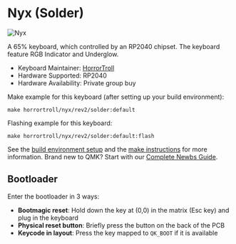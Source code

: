 # Nyx (Solder)

![Nyx](https://i.imgur.com/7ccW7wPh.png)

A 65% keyboard, which controlled by an RP2040 chipset. The keyboard feature RGB Indicator and Underglow.

* Keyboard Maintainer: [HorrorTroll](https://github.com/HorrorTroll)
* Hardware Supported: RP2040
* Hardware Availability: Private group buy

Make example for this keyboard (after setting up your build environment):

    make horrortroll/nyx/rev2/solder:default

Flashing example for this keyboard:

    make horrortroll/nyx/rev2/solder:default:flash

See the [build environment setup](https://docs.qmk.fm/#/getting_started_build_tools) and the [make instructions](https://docs.qmk.fm/#/getting_started_make_guide) for more information. Brand new to QMK? Start with our [Complete Newbs Guide](https://docs.qmk.fm/#/newbs).

## Bootloader

Enter the bootloader in 3 ways:

* **Bootmagic reset**: Hold down the key at (0,0) in the matrix (Esc key) and plug in the keyboard
* **Physical reset button**: Briefly press the button on the back of the PCB
* **Keycode in layout**: Press the key mapped to `QK_BOOT` if it is available
